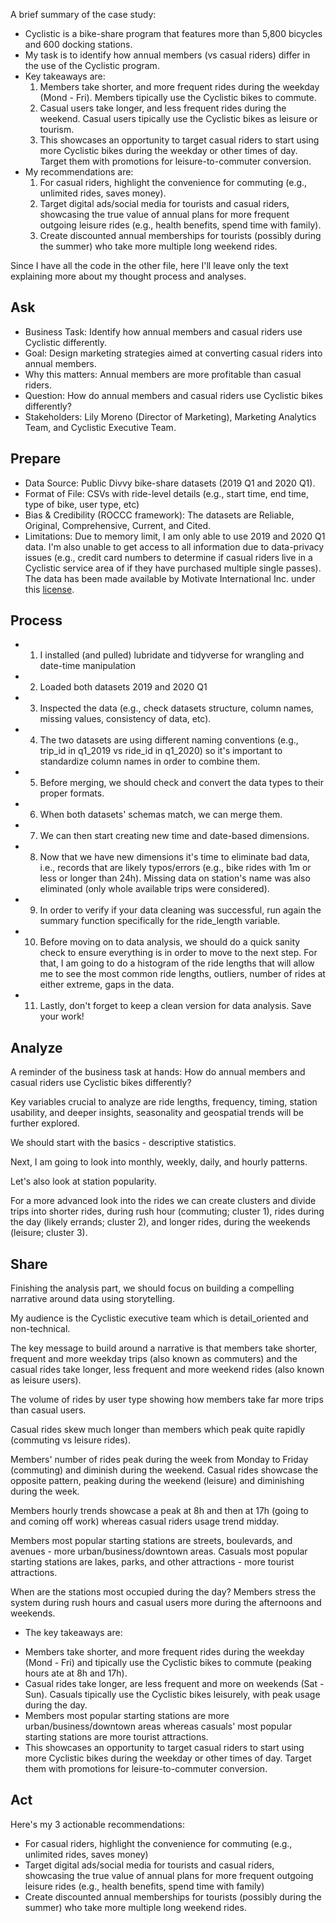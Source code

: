 A brief summary of the case study:
- Cyclistic is a bike-share program that features more than 5,800 bicycles and 600 docking stations.
- My task is to identify how annual members (vs casual riders) differ in the use of the Cyclistic program.
- Key takeaways are: 
  1) Members take shorter, and more frequent rides during the weekday (Mond - Fri). Members tipically use the Cyclistic bikes to commute.
  2) Casual users take longer, and less frequent rides during the weekend. Casual users tipically use the Cyclistic bikes as leisure or tourism.
  3) This showcases an opportunity to target casual riders to start using more Cyclistic bikes during the weekday or other times of day. Target them with promotions for leisure-to-commuter conversion.
- My recommendations are:
  1) For casual riders, highlight the convenience for commuting (e.g., unlimited rides, saves money).
  2) Target digital ads/social media for tourists and casual riders, showcasing the true value of annual plans for more frequent outgoing leisure rides (e.g., health benefits, spend time with family).
  3) Create discounted annual memberships for tourists (possibly during the summer) who take more multiple long weekend rides.

Since I have all the code in the other file, here I'll leave only the text explaining more about my thought process and analyses. 
## Ask

* Business Task: Identify how annual members and casual riders use Cyclistic differently.
* Goal: Design marketing strategies aimed at converting casual riders into annual members.
* Why this matters: Annual members are more profitable than casual riders.
* Question: How do annual members and casual riders use Cyclistic bikes differently?
* Stakeholders: Lily Moreno (Director of Marketing), Marketing Analytics Team, and Cyclistic Executive Team.

## Prepare

* Data Source: Public Divvy bike-share datasets (2019 Q1 and 2020 Q1).
* Format of File: CSVs with ride-level details (e.g., start time, end time, type of bike, user type, etc)
* Bias & Credibility (ROCCC framework): The datasets are Reliable, Original, Comprehensive, Current, and Cited.
* Limitations: Due to memory limit, I am only able to use 2019 and 2020 Q1 data. I'm also unable to get access to all information due to data-privacy issues (e.g., credit card numbers to determine if casual riders live in a Cyclistic service area of if they have purchased multiple single passes).
The data has been made available by Motivate International Inc. under this [license](https://divvybikes.com/data-license-agreement).

## Process

* 1. I installed (and pulled) lubridate and tidyverse for wrangling and date-time manipulation

* 2. Loaded both datasets 2019 and 2020 Q1

* 3. Inspected the data (e.g., check datasets structure, column names, missing values, consistency of data, etc). 

* 4. The two datasets are using different naming conventions (e.g., trip_id in q1_2019 vs ride_id in q1_2020) so it's important to standardize column names in order to combine them.

* 5. Before merging, we should check and convert the data types to their proper formats. 

* 6. When both datasets' schemas match, we can merge them.

* 7. We can then start creating new time and date-based dimensions.

* 8. Now that we have new dimensions it's time to eliminate bad data, i.e., records that are likely typos/errors (e.g., bike rides with 1m or less or longer than 24h). Missing data on station's name was also eliminated (only whole available trips were considered).

* 9. In order to verify if your data cleaning was successful, run again the summary function specifically for the ride_length variable.

* 10. Before moving on to data analysis, we should do a quick sanity check to ensure everything is in order to move to the next step. For that, I am going to do a histogram of the ride lengths that will allow me to see the most common ride lengths, outliers, number of rides at either extreme, gaps in the data. 

* 11. Lastly, don't forget to keep a clean version for data analysis. Save your work!

## Analyze

A reminder of the business task at hands: How do annual members and casual riders use Cyclistic bikes differently?

Key variables crucial to analyze are ride lengths, frequency, timing, station usability, and deeper insights, seasonality and geospatial trends will be further explored.

We should start with the basics - descriptive statistics.

Next, I am going to look into monthly, weekly, daily, and hourly patterns.

Let's also look at station popularity.

For a more advanced look into the rides we can create clusters and divide trips into shorter rides, during rush hour (commuting; cluster 1), rides during the day (likely errands; cluster 2), and longer rides, during the weekends (leisure; cluster 3).

## Share

Finishing the analysis part, we should focus on building a compelling narrative around data using storytelling.

My audience is the Cyclistic executive team which is detail_oriented and non-technical.

The key message to build around a narrative is that members take shorter, frequent and more weekday trips (also known as commuters) and the casual rides take longer, less frequent and more weekend rides (also known as leisure users).

The volume of rides by user type showing how members take far more trips than casual users.

Casual rides skew much longer than members which peak quite rapidly (commuting vs leisure rides).

Members' number of rides peak during the week from Monday to Friday (commuting) and diminish during the weekend. Casual rides showcase the opposite pattern, peaking during the weekend (leisure) and diminishing during the week.

Members hourly trends showcase a peak at 8h and then at 17h (going to and coming off work) whereas casual riders usage trend midday.

Members most popular starting stations are streets, boulevards, and avenues - more urban/business/downtown areas.
Casuals most popular starting stations are lakes, parks, and other attractions - more tourist attractions.

When are the stations most occupied during the day? Members stress the system during rush hours and casual users more during the afternoons and weekends.

* The key takeaways are:
- Members take shorter, and more frequent rides during the weekday (Mond - Fri) and tipically use the Cyclistic bikes to commute (peaking hours ate at 8h and 17h).
- Casual rides take longer, are less frequent and more on weekends (Sat - Sun). Casuals tipically use the Cyclistic bikes leisurely, with peak usage during the day.
- Members most popular starting stations are more urban/business/downtown areas whereas casuals' most popular starting stations are more tourist attractions.
- This showcases an opportunity to target casual riders to start using more Cyclistic bikes during the weekday or other times of day. Target them with promotions for leisure-to-commuter conversion.

## Act

Here's my 3 actionable recommendations:
- For casual riders, highlight the convenience for commuting (e.g., unlimited rides, saves money)
- Target digital ads/social media for tourists and casual riders, showcasing the true value of annual plans for more frequent outgoing leisure rides (e.g., health benefits, spend time with family)
- Create discounted annual memberships for tourists (possibly during the summer) who take more multiple long weekend rides.
